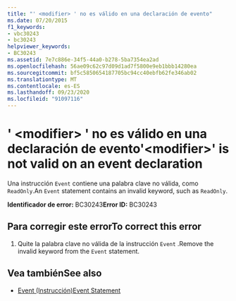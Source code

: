 ```yaml
---
title: "' <modifier> ' no es válido en una declaración de evento"
ms.date: 07/20/2015
f1_keywords:
- vbc30243
- bc30243
helpviewer_keywords:
- BC30243
ms.assetid: 7e7c886e-34f5-44a0-b278-5ba7354ea2ad
ms.openlocfilehash: 56ae09c62c97d09d1ad7f5800e9eb1bbb14280ea
ms.sourcegitcommit: bf5c5850654187705bc94cc40ebfb62fe346ab02
ms.translationtype: MT
ms.contentlocale: es-ES
ms.lasthandoff: 09/23/2020
ms.locfileid: "91097116"
---
```

# <a name="modifier-is-not-valid-on-an-event-declaration"></a><span data-ttu-id="df411-102">' \<modifier> ' no es válido en una declaración de evento</span><span class="sxs-lookup"><span data-stu-id="df411-102">'\<modifier>' is not valid on an event declaration</span></span>

<span data-ttu-id="df411-103">Una instrucción `Event` contiene una palabra clave no válida, como `ReadOnly`.</span><span class="sxs-lookup"><span data-stu-id="df411-103">An `Event` statement contains an invalid keyword, such as `ReadOnly`.</span></span>  
  
 <span data-ttu-id="df411-104">**Identificador de error:** BC30243</span><span class="sxs-lookup"><span data-stu-id="df411-104">**Error ID:** BC30243</span></span>  
  
## <a name="to-correct-this-error"></a><span data-ttu-id="df411-105">Para corregir este error</span><span class="sxs-lookup"><span data-stu-id="df411-105">To correct this error</span></span>  
  
1. <span data-ttu-id="df411-106">Quite la palabra clave no válida de la instrucción `Event` .</span><span class="sxs-lookup"><span data-stu-id="df411-106">Remove the invalid keyword from the `Event` statement.</span></span>  
  
## <a name="see-also"></a><span data-ttu-id="df411-107">Vea también</span><span class="sxs-lookup"><span data-stu-id="df411-107">See also</span></span>

- [<span data-ttu-id="df411-108">Event (Instrucción)</span><span class="sxs-lookup"><span data-stu-id="df411-108">Event Statement</span></span>](../language-reference/statements/event-statement.md)
